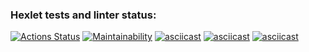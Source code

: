 ### Hexlet tests and linter status:
[![Actions Status](https://github.com/gjoobis/frontend-project-44/workflows/hexlet-check/badge.svg)](https://github.com/gjoobis/frontend-project-44/actions)
[![Maintainability](https://api.codeclimate.com/v1/badges/cfdb03d68dc882f007b0/maintainability)](https://codeclimate.com/github/gjoobis/frontend-project-44/maintainability)
[![asciicast](https://asciinema.org/a/545256.svg)](https://asciinema.org/a/545256)
[![asciicast](https://asciinema.org/a/556033.svg)](https://asciinema.org/a/556033)
[![asciicast](https://asciinema.org/a/556051.svg)](https://asciinema.org/a/556051)